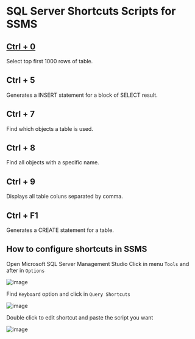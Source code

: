 # SQL Server Shortcuts Scripts for SSMS

## [Ctrl + 0](https://github.com/GersonJunior12/sql-server-shortcuts/tree/main/Ctrl%20%2B%200)
Select top first 1000 rows of table.

## Ctrl + 5
Generates a INSERT statement for a block of SELECT result.

## Ctrl + 7
Find which objects a table is used.

## Ctrl + 8
Find all objects with a specific name.

## Ctrl + 9
Displays all table coluns separated by comma.

## Ctrl + F1
Generates a CREATE statement for a table.

## How to configure shortcuts in SSMS

Open Microsoft SQL Server Management Studio
Click in menu `Tools` and after in `Options`

![image](https://github.com/user-attachments/assets/77c61b19-7a5c-408b-95a1-ef57524a5a88)

Find `Keyboard` option and click in `Query Shortcuts`

![image](https://github.com/user-attachments/assets/18fba63f-b0ad-4e73-8d57-313dbede57b9)

Double click to edit shortcut and paste the script you want

![image](https://github.com/user-attachments/assets/c051688b-ec37-4e7e-b7b8-46401055c7b3)

